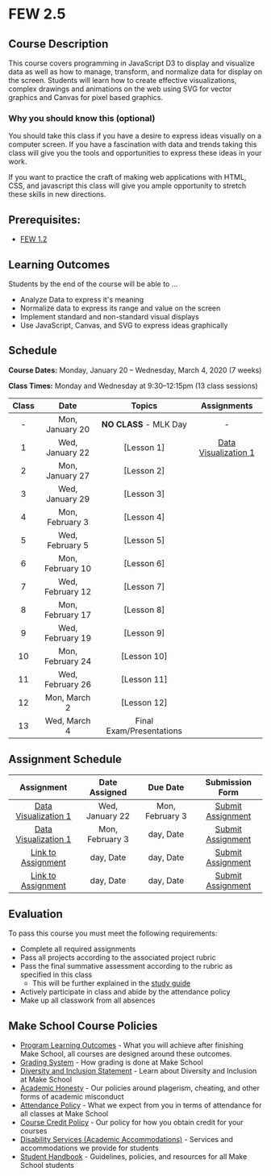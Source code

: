 # FEW 2.5 

## Course Description

This course covers programming in JavaScript D3 to display and visualize data as well as how to manage, transform, and normalize data for display on the screen. Students will learn how to create effective visualizations, complex drawings and animations on the web using SVG for vector graphics and Canvas for pixel based graphics.

### Why you should know this (optional)

You should take this class if you have a desire to express ideas visually on a computer screen. If you have a fascination with data and trends taking this class will give you the tools and opportunities to express these ideas in your work. 

If you want to practice the craft of making web applications with HTML, CSS, and javascript this class will give you ample opportunity to stretch these skills in new directions. 

## Prerequisites:  

- [FEW 1.2](https://github.com/Make-School-Courses/FEW-1.2-JavaScript-Foundations)

## Learning Outcomes

Students by the end of the course will be able to ...

- Analyze Data to express it's meaning
- Normalize data to express its range and value on the screen
- Implement standard and non-standard visual displays
- Use JavaScript, Canvas, and SVG to express ideas graphically

## Schedule

**Course Dates:** Monday, January 20 – Wednesday, March 4, 2020 (7 weeks)

**Class Times:** Monday and Wednesday at 9:30–12:15pm (13 class sessions)

| Class | Date | Topics | Assignments |
|:-----:|:----:|:------:|:-----------:|
|  - |  Mon, January 20  | **NO CLASS** - MLK Day | - |
|  1 |  Wed, January 22  | [Lesson 1] | [Data Visualization 1](Assignments/Data-Visualization-1.md) |
|  2 |  Mon, January 27  | [Lesson 2] |  |
|  3 |  Wed, January 29  | [Lesson 3] |  |
|  4 |  Mon, February 3  | [Lesson 4] |  |
|  5 |  Wed, February 5  | [Lesson 5] |  |
|  6 |  Mon, February 10 | [Lesson 6] |  |
|  7 |  Wed, February 12 | [Lesson 7] |  |
|  8 |  Mon, February 17 | [Lesson 8] |  |
|  9 |  Wed, February 19 | [Lesson 9] |  |
| 10 |  Mon, February 24 | [Lesson 10]|  |
| 11 |  Wed, February 26 | [Lesson 11]|  |
| 12 |  Mon, March 2     | [Lesson 12]|  |
| 13 |  Wed, March 4     | Final Exam/Presentations |  |

## Assignment Schedule 

| Assignment | Date Assigned | Due Date | Submission Form |
|:----------:|:-------------:|:--------:|:---------------:|
| [Data Visualization 1](Assignments/Data-Visualization-1.md) |  Wed, January 22  |  Mon, February 3  | [Submit Assignment](makeschool.com) |
| [Data Visualization 1](Assignments/Data-Visualization-1.md) | Mon, February 3 | day, Date | [Submit Assignment](makeschool.com) |
| [Link to Assignment](makeschool.com) | day, Date | day, Date | [Submit Assignment](makeschool.com) |
| [Link to Assignment](makeschool.com) | day, Date | day, Date | [Submit Assignment](makeschool.com) |

## Evaluation

To pass this course you must meet the following requirements:

- Complete all required assignments 
- Pass all projects according to the associated project rubric
- Pass the final summative assessment according to the rubric as specified in this class
    - This will be further explained in the [study guide](ADD_STUDY_GUIDE_LNK)
- Actively participate in class and abide by the attendance policy
- Make up all classwork from all absences

## Make School Course Policies

- [Program Learning Outcomes](https://make.sc/program-learning-outcomes) - What you will achieve after finishing Make School, all courses are designed around these outcomes.
- [Grading System](https://make.sc/grading-system) - How grading is done at Make School
- [Diversity and Inclusion Statement](https://make.sc/diversity-and-inclusion-statement) - Learn about Diversity and Inclusion at Make School
- [Academic Honesty](https://make.sc/academic-honesty-policy) - Our policies around plagerism, cheating, and other forms of academic misconduct 
- [Attendance Policy](https://make.sc/attendance-policy) - What we expect from you in terms of attendance for all classes at Make School
- [Course Credit Policy](https://make.sc/course-credit-policy) - Our policy for how you obtain credit for your courses
- [Disability Services (Academic Accommodations)](https://make.sc/disability-services) - Services and accommodations we provide for students
- [Student Handbook](https://make.sc/student-handbook) - Guidelines, policies, and resources for all Make School students
